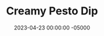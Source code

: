 ---
layout: post
title:  "Creamy Pesto Dip"
date:   2023-04-23 00:00:00 -05000
categories: 
- Recipes
- Savory Sauces
permalink: /recipes/creamy-pesto
image: /assets/Food/Savory Sauces/Creamy Pesto/pesto-cover.jpg
ing: pesto-ing
facts: pesto-facts
Prep: 10
Rest: 
Cook: 
Source1: https://www.youtube.com/watch?v=1eXvV-7pOp0
Source2: 
whisk: https://s.samsungfood.com/rOHAI
tags: 
- pesto
- sauce
- dip
- sprea
- cottage cheese
- protein
- spinach
- collard greens
- kale
- chopped
- almond
- peanut
- pistachio
- pine nut
- toasted nuts
- grated cheese
Description: This pesto is more of a spread than a sauce, and is my personal favorite for dipping raw vegetables or for spreading on a sandwich. I also love it as the main sauce on my pizza, which you can see in my <a href="pizza">Home Oven Baked Pizza</a>.  It's made creamy by swapping olive oil for cottage cheese, which is honestly way better than it sounds. I know you're probably scared of cottage cheese reading through many of these recipes, but honestly give it a shot, you'll be surprised. Each serving is about 40g.
Instructions: 
- Toast the nuts over medium heat in a dry pan for 2-3 minutes.  Any nuts will work here - almonds, peanuts, pistachios, etc., or none if you have a nut allergy<br><br>

- Add the nuts, cheeses, spinach, garlic and salt to a food processor. Blend on high until everything is finely blended, about 45 seconds. Scrape down the sides if needed<br><br>
- <center><img src="/assets/Food/Savory Sauces/Creamy Pesto/pesto-2.jpg" alt="" class="instruction-image"></center>

- Add in the cottage cheese and blend until fully combined. Season with salt to taste.  Transfer to a mason jar and store in the fridge for up to a few days<br><br>

- For other pesto variations, see my <a href="evoo-pesto">Lightened Extra Virgin Olive Oil Pesto</a> and <a href="avocado-pesto">Avocado Pesto - Vegan and Oil Free</a>
---